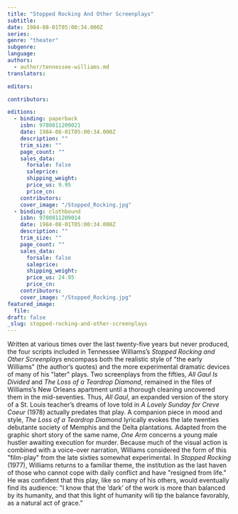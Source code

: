 ```yaml
---
title: "Stopped Rocking And Other Screenplays"
subtitle:
date: 1984-08-01T05:00:34.000Z
series:
genre: "theater"
subgenre:
language:
authors:
  - author/tennessee-williams.md
translators:

editors:

contributors:

editions:
  - binding: paperback
    isbn: 9780811209021
    date: 1984-08-01T05:00:34.000Z
    description: ""
    trim_size: ""
    page_count: ""
    sales_data:
      forsale: false
      saleprice:
      shipping_weight:
      price_us: 9.95
      price_cn:
    contributors:
    cover_image: "/Stopped_Rocking.jpg"
  - binding: clothbound
    isbn: 9780811209014
    date: 1984-08-01T05:00:34.000Z
    description: ""
    trim_size: ""
    page_count: ""
    sales_data:
      forsale: false
      saleprice:
      shipping_weight:
      price_us: 24.95
      price_cn:
    contributors:
    cover_image: "/Stopped_Rocking.jpg"
featured_image:
  file:
draft: false
_slug: stopped-rocking-and-other-screenplays
---
```


Written at various times over the last twenty-five years but never produced, the four scripts included in Tennessee Williams’s _Stopped Rocking and Other Screenplays_ encompass both the realistic style of "the early Williams" (the author’s quotes) and the more experimental dramatic devices of many of his "later" plays. Two screenplays from the fifties, _All Gaul Is Divided_ and _The Loss of a Teardrop Diamond_, remained in the files of Williams’s New Orleans apartment until a thorough cleaning uncovered them in the mid-seventies. Thus, _All Gaul_, an expanded version of the story of a St. Louis teacher’s dreams of love told in _A Lovely Sunday for Creve Coeur_ (1978) actually predates that play. A companion piece in mood and style, _The Loss of a Teardrop Diamond_ lyrically evokes the late twenties debutante society of Memphis and the Delta plantations. Adapted from the graphic short story of the same name, _One Arm_ concerns a young male hustler awaiting execution for murder. Because much of the visual action is combined with a voice-over narration, Williams considered the form of this "film-play" from the late sixties somewhat experimental. In _Stopped Rocking_ (1977), Williams returns to a familiar theme, the institution as the last haven of those who cannot cope with daily conflict and have "resigned from life." He was confident that this play, like so many of his others, would eventually find its audience: "I know that the ’dark’ of the work is more than balanced by its humanity, and that this light of humanity will tip the balance favorably, as a natural act of grace.”

